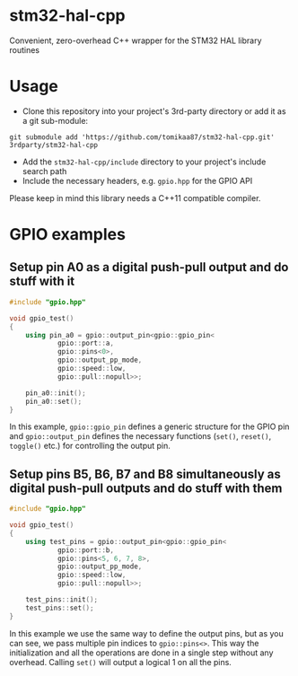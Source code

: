 # stm32-hal-cpp
Convenient, zero-overhead C++ wrapper for the STM32 HAL library routines

# Usage
- Clone this repository into your project's 3rd-party directory or add it as a git sub-module:
```
git submodule add 'https://github.com/tomikaa87/stm32-hal-cpp.git' 3rdparty/stm32-hal-cpp
```
- Add the `stm32-hal-cpp/include` directory to your project's include search path
- Include the necessary headers, e.g. `gpio.hpp` for the GPIO API

Please keep in mind this library needs a C++11 compatible compiler.

# GPIO examples

## Setup pin A0 as a digital push-pull output and do stuff with it
```cpp
#include "gpio.hpp"

void gpio_test()
{
    using pin_a0 = gpio::output_pin<gpio::gpio_pin<
            gpio::port::a,
            gpio::pins<0>,
            gpio::output_pp_mode,
            gpio::speed::low,
            gpio::pull::nopull>>;

    pin_a0::init();
    pin_a0::set();
}
```
In this example, `gpio::gpio_pin` defines a generic structure for the GPIO pin and `gpio::output_pin` defines the necessary functions (`set()`, `reset()`, `toggle()` etc.) for controlling the output pin.

## Setup pins B5, B6, B7 and B8 simultaneously as digital push-pull outputs and do stuff with them
```cpp
#include "gpio.hpp"

void gpio_test()
{
    using test_pins = gpio::output_pin<gpio::gpio_pin<
            gpio::port::b,
            gpio::pins<5, 6, 7, 8>,
            gpio::output_pp_mode,
            gpio::speed::low,
            gpio::pull::nopull>>;

    test_pins::init();
    test_pins::set();
}
```
In this example we use the same way to define the output pins, but as you can see, we pass multiple pin indices to `gpio::pins<>`. This way the initialization and all the operations are done in a single step without any overhead.
Calling `set()` will output a logical 1 on all the pins.
